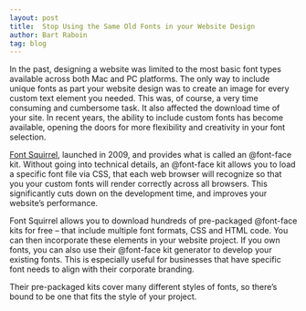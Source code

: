 ```yaml
---
layout: post
title:  Stop Using the Same Old Fonts in your Website Design
author: Bart Raboin
tag: blog
---
```


In the past, designing a website was limited to the most basic font types available across both Mac and PC platforms. The only way to include unique fonts as part your website design was to create an image for every custom text element you needed. This was, of course, a very time consuming and cumbersome task. It also affected the download time of your site. In recent years, the ability to include custom fonts has become available, opening the doors for more flexibility and creativity in your font selection.

[Font Squirrel](http://www.fontsquirrel.com/), launched in 2009, and provides what is called an @font-face kit. Without going into technical details, an @font-face kit allows you to load a specific font file via CSS, that each web browser will recognize so that you your custom fonts will render correctly across all browsers. This significantly cuts down on the development time, and improves your website’s performance.

Font Squirrel allows you to download hundreds of pre-packaged @font-face kits for free – that include multiple font formats, CSS and HTML code. You can then incorporate these elements in your website project. If you own fonts, you can also use their @font-face kit generator to develop your existing fonts. This is especially useful for businesses that have specific font needs to align with their corporate branding.

Their pre-packaged kits cover many different styles of fonts, so there’s bound to be one that fits the style of your project.
